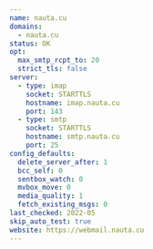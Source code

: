 ```yaml
---
name: nauta.cu
domains:
  - nauta.cu
status: OK
opt:
  max_smtp_rcpt_to: 20
  strict_tls: false
server:
  - type: imap
    socket: STARTTLS
    hostname: imap.nauta.cu
    port: 143
  - type: smtp
    socket: STARTTLS
    hostname: smtp.nauta.cu
    port: 25
config_defaults:
  delete_server_after: 1
  bcc_self: 0
  sentbox_watch: 0
  mvbox_move: 0
  media_quality: 1
  fetch_existing_msgs: 0
last_checked: 2022-05
skip_auto_test: true
website: https://webmail.nauta.cu
---
```


